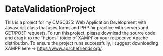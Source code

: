 # DataValidationProject

This is a project for my CMSC335: Web Application Development with Javascript class that uses forms and PHP for practice with servers and GET/POST requests. 
To run this project, please download the source code and drag it to the "htdocs" folder of XAMPP or your respective Apache distribution.
To ensure the project runs successfully, I suggest downloading XAMPP here -> https://www.apachefriends.org/.
